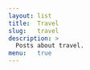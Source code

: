 ```yaml
---
layout: list
title:  Travel
slug:   travel
description: >
  Posts about travel.
menu:   true
---
```

